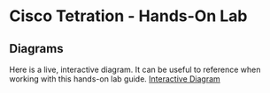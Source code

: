 # Cisco Tetration - Hands-On Lab
  
## Diagrams
  
Here is a live, interactive diagram. It can be useful to reference when working with this hands-on lab guide. 
[Interactive Diagram](https://www.lucidchart.com/documents/view/425e1b97-194e-413a-b793-0df939a87501)
